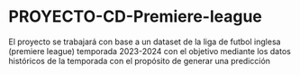# PROYECTO-CD-Premiere-league
El proyecto se trabajará con base a un dataset de la liga de futbol inglesa (premiere league) temporada 2023-2024 con el objetivo mediante los datos históricos de la temporada con el propósito de generar una predicción

